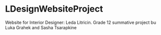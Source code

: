 # LDesignWebsiteProject
Website for Interior Designer: Leda Litricin. Grade 12 summative project bu Luka Grahek and Sasha Tsarapkine
